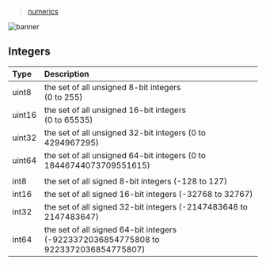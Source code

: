 > [numerics](./)

![banner](/go/photos/banner.png)

## Integers

| Type | Description |
| :--- | :---------- |
| uint8 | the set of all unsigned  8-bit integers <br/>(0 to 255) |
| uint16 | the set of all unsigned 16-bit integers <br/>(0 to 65535) |
| uint32 | the set of all unsigned 32-bit integers (0 to 4294967295) |
| uint64 | the set of all unsigned 64-bit integers (0 to 18446744073709551615) |
| | |
| int8 | the set of all signed  8-bit integers (-128 to 127) |
| int16 | the set of all signed 16-bit integers (-32768 to 32767) |
| int32 | the set of all signed 32-bit integers (-2147483648 to 2147483647) |
| int64 | the set of all signed 64-bit integers (-9223372036854775808 to 9223372036854775807) |
